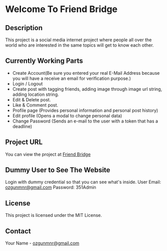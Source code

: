 # Welcome To Friend Bridge

## Description
This project is a social media internet project where people all over the world who are interested in the same topics will get to know each other.

## Currently Working Parts
- Create Account(Be sure you entered your real E-Mail Address because you will have a receive an email for verification purpose.)
- Login / Logout
- Create post with tagging friends, adding image through image url string, adding location string.
- Edit & Delete post.
- Like & Comment post.
- Profile page (Provides personal information and personal post history)
- Edit profile (Opens a modal to change personal data)
- Change Password (Sends an e-mail to the user with a token that has a deadline)

## Project URL
You can view the project at [Friend Bridge](https://friendbridge.vercel.app/)

## Dummy User to See The Website
Login with dummy credential so that you can see what's inside.
User Email: ozgunmnr@gmail.com 
Password:   351Admin

## License
This project is licensed under the MIT License.

## Contact
Your Name - [ozgunmnr@gmail.com](mailto:ozgunmnr@gmail.com)

